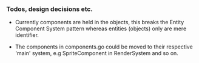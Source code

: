 ### Todos, design decisions etc. ###


* Currently components are held in the objects, this breaks the Entity Component System pattern whereas entities (objects) only are mere identifier.

* The components in components.go could be moved to their respective 'main' system, e.g SpriteComponent in RenderSystem and so on.
